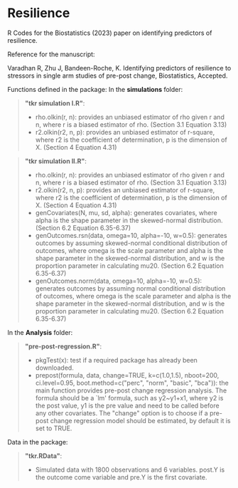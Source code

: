 # Resilience
R Codes for the Biostatistics (2023) paper on identifying predictors of resilience. 

Reference for the manuscript:

Varadhan R, Zhu J, Bandeen-Roche, K.  Identifying predictors of resilience to stressors in single arm studies of pre-post change, Biostatistics, Accepted.

Functions defined in the package:
In the **simulations** folder:

> **"tkr simulation I.R"**:
> - rho.olkin(r, n): provides an unbiased estimator of rho given r and n, where r is a biased estimator of rho. (Section 3.1 Equation 3.13)
> - r2.olkin(r2, n, p): provides an unbiased estimator of r-square, where r2 is the coefficient of determination, p is the dimension of X.  (Section 4 Equation 4.31)

> **"tkr simulation II.R"**:
> - rho.olkin(r, n): provides an unbiased estimator of rho given r and n, where r is a biased estimator of rho. (Section 3.1 Equation 3.13)
> - r2.olkin(r2, n, p): provides an unbiased estimator of r-square, where r2 is the coefficient of determination, p is the dimension of X. (Section 4 Equation 4.31)
> - genCovariates(N, mu, sd, alpha): generates covariates, where alpha is the shape parameter in the skewed-normal distribution. (Section 6.2 Equation 6.35-6.37)
> - genOutcomes.rsn(data, omega=10, alpha=-10, w=0.5): generates outcomes by assuming skewed-normal conditional distribution of outcomes, where omega is the scale parameter and alpha is the shape parameter in the skewed-normal distribution, and w is the proportion parameter in calculating mu20. (Section 6.2 Equation 6.35-6.37)
> - genOutcomes.norm(data, omega=10, alpha=-10, w=0.5): generates outcomes by assuming normal conditional distribution of outcomes, where omega is the scale parameter and alpha is the shape parameter in the skewed-normal distribution, and w is the proportion parameter in calculating mu20.  (Section 6.2 Equation 6.35-6.37)

In the **Analysis** folder:

> **"pre-post-regression.R"**:
> - pkgTest(x): test if a required package has already been downloaded. 
> - prepost(formula, data, change=TRUE, k=c(1.0,1.5), nboot=200, ci.level=0.95, boot.method=c("perc", "norm", "basic", "bca")): the main function provides pre-post change regression analysis. The formula should be a `lm' formula, such as y2~y1+x1, where y2 is the post value, y1 is the pre value and need to be called before any other covariates. The "change" option is to choose if a pre-post change regression model should be estimated, by default it is set to TRUE. 
 		
Data in the package:
> **"tkr.RData"**:
> - Simulated data with 1800 observations and 6 variables. post.Y is the outcome come variable and pre.Y is the first covariate. 
